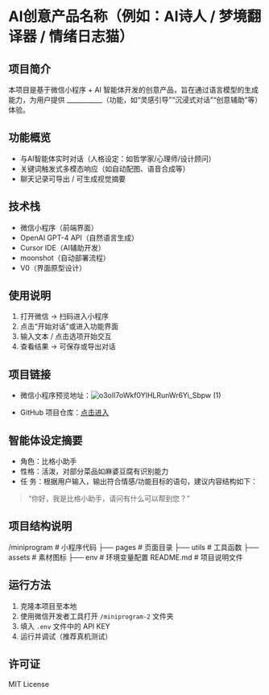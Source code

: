 #  AI创意产品名称（例如：AI诗人 / 梦境翻译器 / 情绪日志猫）

## 项目简介
本项目是基于微信小程序 + AI 智能体开发的创意产品，旨在通过语言模型的生成能力，为用户提供 ___________（功能，如“灵感引导”“沉浸式对话”“创意辅助”等）体验。

## 功能概览
- 与AI智能体实时对话（人格设定：如哲学家/心理师/设计顾问）
- 关键词触发式多模态响应（如自动配图、语音合成等）
- 聊天记录可导出 / 可生成视觉摘要

## 技术栈
- 微信小程序（前端界面）
- OpenAI GPT-4 API（自然语言生成）
- Cursor IDE（AI辅助开发）
- moonshot（自动部署流程）
- V0（界面原型设计）

## 使用说明
1. 打开微信 → 扫码进入小程序  
2. 点击“开始对话”或进入功能界面  
3. 输入文本 / 点击选项开始交互  
4. 查看结果 → 可保存或导出对话

## 项目链接
- 微信小程序预览地址：![o3oII7oWkf0YIHLRunWr6Yi_Sbpw (1)](https://github.com/user-attachments/assets/40ff6db9-3785-40a9-84b9-2e55bd9f974b)

- GitHub 项目仓库：[点击进入](https://github.com/xxx/project-name)

## 智能体设定摘要
- 角色：比格小助手
- 性格：活泼，对部分菜品如麻婆豆腐有识别能力
- 任 务：根据用户输入，输出符合情感/功能目标的语句，建议内容结构如下：

> “你好，我是比格小助手，请问有什么可以帮到您？”

## 项目结构说明
/miniprogram # 小程序代码
├── pages # 页面目录
├── utils # 工具函数
├── assets # 素材图标
├── env # 环境变量配置
README.md # 项目说明文件

## 运行方法
1. 克隆本项目至本地
2. 使用微信开发者工具打开 `/miniprogram-2` 文件夹
3. 填入 `.env` 文件中的 API KEY
4. 运行并调试（推荐真机测试）

## 许可证
MIT License
